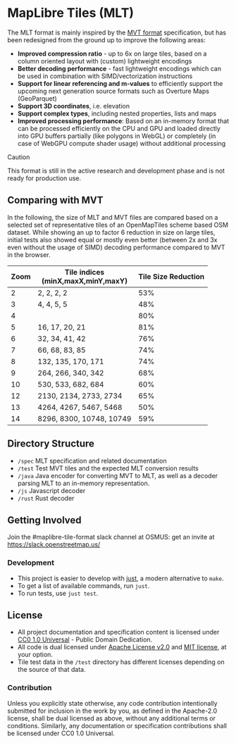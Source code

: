 # MapLibre Tiles (MLT)

The MLT format is mainly inspired by the [MVT format](https://github.com/mapbox/vector-tile-spec) specification, but has been redesigned from the ground up to improve the following areas:

- **Improved compression ratio** - up to 6x on large tiles, based on a column oriented layout with (custom) lightweight encodings
- **Better decoding performance** - fast lightweight encodings which can be used in combination with SIMD/vectorization instructions
- **Support for linear referencing and m-values** to efficiently support the upcoming next generation source formats such as Overture Maps (GeoParquet)
- **Support 3D coordinates**, i.e. elevation
- **Support complex types**, including nested properties, lists and maps
- **Improved processing performance**: Based on an in-memory format that can be processed efficiently on the CPU and GPU and loaded directly into GPU buffers partially (like polygons in WebGL) or completely (in case of WebGPU compute shader usage) without additional processing

> [!CAUTION]
> This format is still in the active research and development phase and is not ready for production use.

## Comparing with MVT

In the following, the size of MLT and MVT files are compared based on a selected set of representative tiles of an OpenMapTiles scheme based OSM dataset. While showing an up to factor 6 reduction in size on large tiles, initial tests also showed equal or mostly even better (between 2x and 3x even without the usage of SIMD) decoding performance compared to MVT in the browser.

| Zoom | Tile indices <br/>(minX,maxX,minY,maxY) | Tile Size Reduction |
|------|-----------------------------------------|---------------------|
| 2    | 2, 2, 2, 2                              | 53%                 |
| 3    | 4, 4, 5, 5                              | 48%                 |
| 4    |                                         | 80%                 |
| 5    | 16, 17, 20, 21                          | 81%                 |
| 6    | 32, 34, 41, 42                          | 76%                 |
| 7    | 66, 68, 83, 85                          | 74%                 |
| 8    | 132, 135, 170, 171                      | 74%                 |
| 9    | 264, 266, 340, 342                      | 68%                 |
| 10   | 530, 533, 682, 684                      | 60%                 |
| 12   | 2130, 2134, 2733, 2734                  | 65%                 |
| 13   | 4264, 4267, 5467, 5468                  | 50%                 |
| 14   | 8296, 8300, 10748, 10749                | 59%                 |

## Directory Structure

- `/spec` MLT specification and related documentation
- `/test` Test MVT tiles and the expected MLT conversion results
- `/java` Java encoder for converting MVT to MLT, as well as a decoder parsing MLT to an in-memory representation.
- `/js` Javascript decoder
- `/rust` Rust decoder

## Getting Involved

Join the #maplibre-tile-format slack channel at OSMUS: get an invite at https://slack.openstreetmap.us/

### Development

* This project is easier to develop with [just](https://just.systems/man/en/), a modern alternative to `make`.
* To get a list of available commands, run `just`.
* To run tests, use `just test`.

## License

* All project documentation and specification content is licensed under [CC0 1.0 Universal](https://creativecommons.org/publicdomain/zero/1.0/) - Public Domain Dedication.
* All code is dual licensed under [Apache License v2.0](http://www.apache.org/licenses/LICENSE-2.0) and [MIT license](http://opensource.org/licenses/MIT), at your option.
* Tile test data in the `/test` directory has different licenses depending on the source of that data.

### Contribution

Unless you explicitly state otherwise, any code contribution intentionally
submitted for inclusion in the work by you, as defined in the
Apache-2.0 license, shall be dual licensed as above, without any
additional terms or conditions. Similarly, any documentation or specification
contributions shall be licensed under CC0 1.0 Universal.
